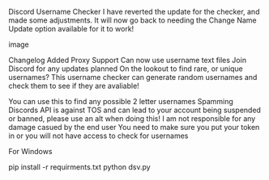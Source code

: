 Discord Username Checker
I have reverted the update for the checker, and made some adjustments. It will now go back to needing the Change Name Update option available for it to work!

image

Changelog
Added Proxy Support
Can now use username text files
Join Discord for any updates planned
On the lookout to find rare, or unique usernames? This username checker can generate random usernames and check them to see if they are avaliable!

You can use this to find any possible 2 letter usernames
Spamming Discords API is against TOS and can lead to your account being suspended or banned, please use an alt when doing this! I am not responsible for any damage casued by the end user
You need to make sure you put your token in or you will not have access to check for usernames

For Windows

pip install -r requirments.txt
python dsv.py
